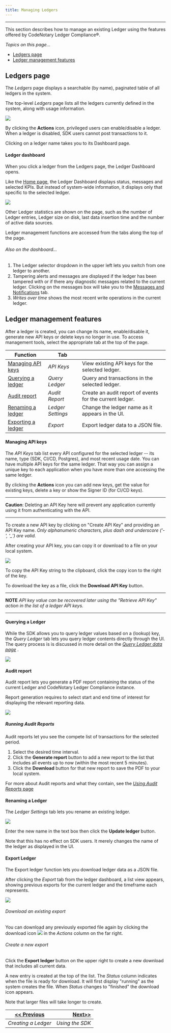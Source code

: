 ```yaml
---
title: Managing Ledgers
---
```


-------

This section describes how to manage an existing Ledger using the features offered by CodeNotary Ledger Compliance®.

_Topics on this page..._

- [Ledgers page](help/manage-ledger#ledgers-page)
- [Ledger management features](help/manage-ledger#ledger-management-features)

## Ledgers page

The *Ledgers* page displays a searchable (by name), paginated table of all ledgers in the system.

The top-level *Ledgers* page lists all the ledgers currently defined in the system, along with usage information.

![](assets\images\alt_ledger_annot.png)

By clicking the **Actions** icon, privileged users can enable/disable a ledger. When a ledger is disabled, SDK users cannot post transactions to it.  

Clicking on a ledger name takes you to its Dashboard page.

#### Ledger dashboard

When you click a ledger from the Ledgers page, the Ledger Dashboard opens.

Like the [Home page](/help/overall-status), the Ledger Dashboard displays status, messages and selected KPIs. But instead of system-wide information, it displays only that specific to the selected ledger. 

![](assets\images\alt_ledger_dash.png)

Other Ledger statistics are shown on the page, such as the number of Ledger entries, Ledger size on disk, last data insertion time and the number of active data sources.

Ledger management functions are accessed from the tabs along the top of the page.

###### *Also on the dashboard...*

1. The Ledger selector dropdown in the upper left lets you switch from one ledger to another.
2. Tampering alerts and messages are displayed if the ledger has been tampered with or if there any diagnostic messages related to the current ledger. Clicking on the messages box will take you to the
   [Messages and Notifications](/help/messages) tab.
3. *Writes over time* shows the most recent write operations in the current ledger.

## Ledger management features

After a ledger is created, you can change its name, enable/disable it, generate new API keys or delete keys no longer in use. To access management tools, select the appropriate tab at the top of the page.

| Function                                                    | Tab               |                                                          |
| ----------------------------------------------------------- | ----------------- | -------------------------------------------------------- |
| [Managing API keys](help/manage-ledger#managing-API-keys)   | *API Keys*        | View existing API keys for the selected ledger.          |
| [Querying a ledger](help/manage-ledger#querying-a-ledger)   | *Query Ledger*    | Query and transactions in the selected ledger.           |
| [Audit report](help/manage-ledger#audit-report)             | *Audit Report*    | Create an audit report of events for the current ledger. |
| [Renaming a ledger](help/manage-ledger#renaming-a-ledger)   | *Ledger Settings* | Change the ledger name as it appears in the UI.          |
| [Exporting a ledger](help/manage-ledger#exporting-a-ledger) | *Export*          | Export ledger data to a JSON file.                       |

#### Managing API keys

The *API Keys* tab list every API configured for the selected ledger --  its name, type (SDK, CI/CD, Postgres), and most recent usage date. You can have multiple API keys for the same ledger. That way you can assign a unique key to each application when you have more than one accessing the same ledger. 

By clicking the **Actions** icon you can add new keys, get the value for existing keys, delete a key or show the Signer ID (for CI/CD keys).

---

**Caution**: Deleting an API Key here will prevent any application currently using it from authenticating with the API.

---

To create a new API key by clicking on "Create API Key" and providing an API Key name. *Only alphanumeric characters, plus dash and underscore ('-', '_') are valid.*

After creating your API key, you can copy it or download to a file on your local system.

<v-img src="/alt_apikey_gen.png" alt="" align="left"></v-img>

![](assets\images\alt_apikey_gen.png)

To copy the API Key string to the clipboard, click the copy icon to the right of the key.

To download the key as a file, click the **Download API Key** button.

---

**NOTE** *API key value can be recovered later using the "Retrieve API Key" action in the list of a ledger API keys.*

---

#### Querying a Ledger

While the SDK allows you to query ledger values based on a (lookup) key, the *Query Ledger* tab lets you query ledger contents directly through the UI. The query process is is discussed in more detail on the [*Query Ledger data page*](/help/query-ledger) .



<v-img src="/alt_query_ldgr_wgt_annot.png" alt="" align="left"></v-img>




![](assets\images\alt_query_ldgr_wgt_annot.png)

#### Audit report

Audit report lets you generate a PDF report containing the status of the current Ledger and
CodeNotary Ledger Compliance instance.

Report generation requires to select start and end time of interest for displaying the relevant reporting data.

<v-img src="/alt_aud_rept_main.png" alt="" align="left"></v-img>


![](assets\images\alt_aud_rept_main.png)

##### Running Audit Reports

Audit reports let you see the compete list of transactions for the selected period.

1. Select the desired time interval.
2. Click the **Generate report** button to add a new report to the list that includes all events up to now (within the most recent 5 minutes).
3. Click the **Download** button for that new report to save the PDF to your local system.

For more about Audit reports and what they contain, see the [*Using Audit Reports* page](/help/use-audit-reports)

#### Renaming a Ledger

The *Ledger Settings* tab lets you rename an existing ledger. 

<v-img src="/alt_ldgr_set_dlg.png" alt="" align="left"></v-img>
![](assets\images\alt_ldgr_set_dlg.png)

Enter the new name in the text box then click the **Update ledger** button.

Note that this has no effect on SDK users. It merely changes the name of the ledger as displayed in the UI.

#### Export Ledger

The Export ledger function lets you download ledger data as a JSON file.

After clicking the *Export* tab from the ledger dashboard, a list view appears, showing previous exports for the current ledger and the timeframe each represents. 

<v-img src="/alt_ldgr_export_main.png" alt="" align="left"></v-img>
![](assets\images\alt_ldgr_export_main.png)

###### Download an existing export

You can download any previously exported file again by clicking the download icon <v-img src="/alt_dnload_icn.png" alt=""></v-img>![](assets\images\alt_dnload_icn.png) in the *Actions* column on the far right.

###### Create a new export

Click the **Export ledger** button on the upper right to create a new download that includes all current data.

A new entry is created at the top of the list. The *Status* column indicates when the file is ready for download. It will first display "running" as the system creates the file. When *Status* changes to "finished" the download icon appears. 

Note that larger files will take longer to create.

| [<< Previous](/help/create-ledger) | [Next>>](/help/use-ledger) |
| ---------------------------------- | -------------------------: |
| *Creating a Ledger*                |            *Using the SDK* |


